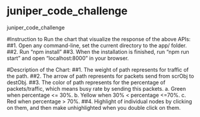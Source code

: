 # juniper_code_challenge
juniper_code_challenge

#Instruction to Run the chart that visualize the response of the above APIs:
##1. Open any command-line, set the current directory to the app/ folder.
##2. Run “npm install”
##3. When the installation is finished, run “npm run start” and open “localhost:8000” in your
browser.


#Description of the Chart:
##1. The weight of path represents for traffic of the path.
##2. The arrow of path represents for packets send from scrObj to destObj.
##3. The color of path represents for the percentage of packets/traffic, which means busy rate by sending this packets.
   a. Green when percentage <= 30%.
   b. Yellow when 30% < percentage <=70%.
   c. Red when percentage > 70%.
##4. Highlight of individual nodes by clicking on them, and then make unhighlighted when you double click on them.
